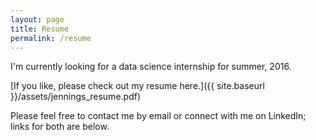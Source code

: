 ```yaml
---
layout: page
title: Resume
permalink: /resume
---
```

I'm currently looking for a data science internship for summer, 2016.

[If you like, please check out my resume here.]({{ site.baseurl }}/assets/jennings_resume.pdf)

Please feel free to contact me by email or connect with me on LinkedIn; links for both are below. 


